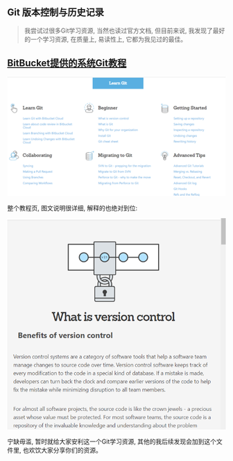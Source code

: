 ## Git 版本控制与历史记录

>我尝试过很多Git学习资源, 当然也读过官方文档, 但目前来说, 我发现了最好的一个学习资源, 在质量上, 易读性上, 它都为我见过的最佳。

## [BitBucket提供的系统Git教程](https://www.atlassian.com/git/tutorials)

![Image](../../img/BitBucket_1.png)

整个教程页, 图文说明很详细, 解释的也绝对到位:

![Image](../../img/BitBucket_2.png)

宁缺毋滥, 暂时就给大家安利这一个Git学习资源, 其他的我后续发现会加到这个文件里, 也欢饮大家分享你们的资源。
